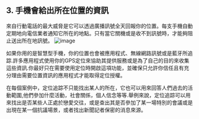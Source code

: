 [Title]: # (位置)
[Order]: # (3)

## 3. 手機會給出所在位置的資訊

來自行動電話的最大威脅是它可以透過廣播訊號全天回報你的位置。每支手機自動定期地向電信業者通知它所在的地點。只有當它關機或是收不到訊號時，才能夠阻止送出所在地訊號。
![image](mobile4.png)

如果你用的是智慧型手機，你的位置也會被應用程式、無線網路訊號或是藍牙所追踪.許多應用程式使用你的GPS定位來協助其提供服務或是為了自己的目的來收集這些資訊.你最好只在需要使用定位時開啟這項功能，並確保只允許你信任且有充分理由需要位置資訊的應用程式才能取得定位授權。

在每個案例中，定位追踪不只能找出某人的所在，它也可以用來回答人們過去的活動範圍,他們參加什麼活動，社會關係，個人信念等等.舉例來說，定位追踪可以用來找出是否某些人正處於戀愛交往，或是查出其是否參加了某一場特別的會議或是出現在某一個抗議場景，或者找出新聞記者保密的消息來源。